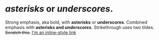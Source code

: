  #  *asterisks* or _underscores_. # 
 Strong emphasis, aka bold, with **asterisks** or __underscores__.
 Combined emphasis with **asterisks and _underscores_**.
Strikethrough uses two tildes. ~~Scratch this.~~
[I'm an inline-style link](https://www.google.com)
